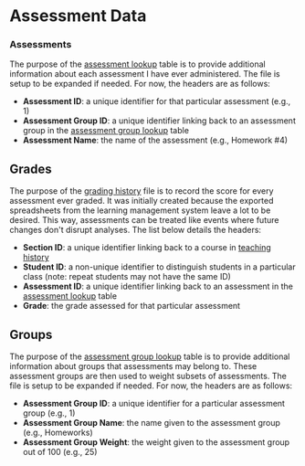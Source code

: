 # Assessment Data

### Assessments

The purpose of the [assessment lookup](assessment-lookup.csv) table is to
provide additional information about each assessment I have ever administered.
The file is setup to be expanded if needed. For now, the headers are as follows:

- **Assessment ID**: a unique identifier for that particular assessment (e.g., 1)
- **Assessment Group ID**: a unique identifier linking back to an assessment group in the [assessment group lookup](assessment-group-lookup.csv) table
- **Assessment Name**: the name of the assessment (e.g., Homework #4)

## Grades

The purpose of the [grading history](grading-history.csv) file is to
record the score for every assessment ever graded. It was initially
created because the exported spreadsheets from the learning management
system leave a lot to be desired. This way, assessments can be treated
like events where future changes don't disrupt analyses. The list below 
details the headers:

- **Section ID**: a unique identifier linking back to a course in [teaching history](teaching-history.csv)
- **Student ID**: a non-unique identifier to distinguish students in a particular class (note: 
  repeat students may not have the same ID)
- **Assessment ID**: a unique identifier linking back to an assessment in the [assessment lookup](assessment-lookup.csv) table
- **Grade**: the grade assessed for that particular assessment

## Groups

The purpose of the [assessment group lookup](assessment-group-lookup.csv) table
is to provide additional information about groups that assessments may belong
to. These assessment groups are then used to weight subsets of assessments.
The file is setup to be expanded if needed. For now, the headers are as follows:

- **Assessment Group ID**: a unique identifier for a particular assessment group (e.g., 1)
- **Assessment Group Name**: the name given to the assessment group (e.g., Homeworks)
- **Assessment Group Weight**: the weight given to the assessment group out of 100 (e.g., 25)
